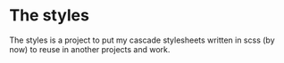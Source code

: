 # The styles

The styles is a project to put my cascade stylesheets written in scss (by now) to reuse in another projects and work.
